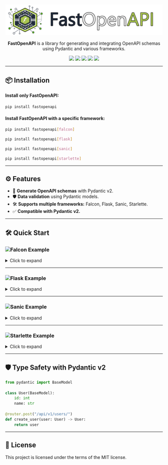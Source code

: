 <p align="center">
  <img src="logo.png" alt="Logo">
</p>

<p align="center">
  <b>FastOpenAPI</b> is a library for generating and integrating OpenAPI schemas using Pydantic and various frameworks.
</p>

<p align="center">
  <img src="https://img.shields.io/github/license/mr-fatalyst/fastopenapi">
  <img src="https://github.com/mr-fatalyst/fastopenapi/actions/workflows/master.yml/badge.svg">
  <img src="https://codecov.io/gh/mr-fatalyst/fastopenapi/branch/main/graph/badge.svg?token=USHR1I0CJB">
  <img src="https://img.shields.io/pypi/v/fastopenapi">
  <img src="https://img.shields.io/pypi/pyversions/fastopenapi">
</p>

---


## 📦 Installation
#### Install only FastOpenAPI:
```bash
pip install fastopenapi
```

#### Install FastOpenAPI with a specific framework:
```bash
pip install fastopenapi[falcon]
```
```bash
pip install fastopenapi[flask]
```
```bash
pip install fastopenapi[sanic]
```
```bash
pip install fastopenapi[starlette]
```

---

## ⚙️ Features
- 📄 **Generate OpenAPI schemas** with Pydantic v2.
- 🛡️ **Data validation** using Pydantic models.
- 🛠️ **Supports multiple frameworks:** Falcon, Flask, Sanic, Starlette.
- ✅ **Compatible with Pydantic v2.**

---

## 🛠️ Quick Start

### ![Falcon](https://img.shields.io/badge/Falcon-45b8d8?style=flat&logo=falcon&logoColor=white) Example
<details>
<summary>Click to expand</summary>

```python
import falcon.asgi
import uvicorn
from pydantic import BaseModel

from fastopenapi.routers.falcon import FalconRouter

app = falcon.asgi.App()
router = FalconRouter(app=app, docs_url="/docs/", openapi_version="3.0.0")


class HelloResponse(BaseModel):
    message: str


@router.get("/hello", tags=["Hello"], status_code=200, response_model=HelloResponse)
async def hello(name: str):
    """Say hello from Falcon"""
    return HelloResponse(message=f"Hello, {name}! It's Falcon!")


if __name__ == "__main__":
    uvicorn.run(app, host="127.0.0.1", port=8000)
```
</details>

---

### ![Flask](https://img.shields.io/badge/-Flask-000000?style=flat-square&logo=flask&logoColor=white) Example
<details>
<summary>Click to expand</summary>

```python
from flask import Flask
from pydantic import BaseModel

from fastopenapi.routers.flask import FlaskRouter

app = Flask(__name__)
router = FlaskRouter(app=app, docs_url="/docs/", openapi_version="3.0.0")


class HelloResponse(BaseModel):
    message: str


@router.get("/hello", tags=["Hello"], status_code=200, response_model=HelloResponse)
def hello(name: str):
    """Say hello from Flask"""
    return HelloResponse(message=f"Hello, {name}! It's Flask!")


if __name__ == "__main__":
    app.run(debug=True, port=8000)
```
</details>

---

### ![Sanic](https://img.shields.io/badge/-Sanic-00bfff?style=flat-square&logo=sanic&logoColor=white) Example
<details>
<summary>Click to expand</summary>

```python
from pydantic import BaseModel
from sanic import Sanic

from fastopenapi.routers.sanic import SanicRouter

app = Sanic("MySanicApp")
router = SanicRouter(app=app, docs_url="/docs/", openapi_version="3.0.0")


class HelloResponse(BaseModel):
    message: str


@router.get("/hello", tags=["Hello"], status_code=200, response_model=HelloResponse)
async def hello(name: str):
    """Say hello from Sanic"""
    return HelloResponse(message=f"Hello, {name}! It's Sanic!")


if __name__ == "__main__":
    app.run(host="0.0.0.0", port=8000, debug=True)
```
</details>

---

### ![Starlette](https://img.shields.io/badge/-Starlette-ff4785?style=flat-square&logo=starlette&logoColor=white) Example
<details>
<summary>Click to expand</summary>

```python
import uvicorn
from pydantic import BaseModel
from starlette.applications import Starlette

from fastopenapi.routers.starlette import StarletteRouter

app = Starlette()
router = StarletteRouter(app=app, docs_url="/docs/", openapi_version="3.0.0")


class HelloResponse(BaseModel):
    message: str


@router.get("/hello", tags=["Hello"], status_code=200, response_model=HelloResponse)
async def hello(name: str):
    """Say hello from Starlette"""
    return HelloResponse(message=f"Hello, {name}! It's Starlette!")

if __name__ == "__main__":
    uvicorn.run(app, host="127.0.0.1", port=8000)
```
</details>

---

## 🛡️ **Type Safety with Pydantic v2**
```python
from pydantic import BaseModel

class User(BaseModel):
    id: int
    name: str

@router.post("/api/v1/users/")
def create_user(user: User) -> User:
    return user
```

---

## 📄 **License**
This project is licensed under the terms of the MIT license.
